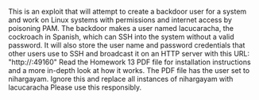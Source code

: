 This is an exploit that will attempt to create a backdoor user for a system and work on Linux systems with permissions and internet access by poisoning PAM.
The backdoor makes a user named lacucaracha, the cockroach in Spanish, which can SSH into the system without a valid password.
It will also store the user name and password credentials that other users use to SSH and broadcast it on an HTTP server with this URL: "http://<ipaddr>:49160"
Read the Homework 13 PDF file for installation instructions and a more in-depth look at how it works. The PDF file has the user set to nihargayam. Ignore this and replace all instances of nihargayam with lacucaracha
Please use this responsibly.
